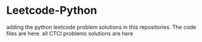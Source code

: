 # Leetcode-Python
adding the python leetcode problem solutions in this repositories. 
The code files are here.
all CTCI problems solutions are here

































































































































































































































































































































































































































































































































































































































































































































































































































































































































































































































































































































































































































































































